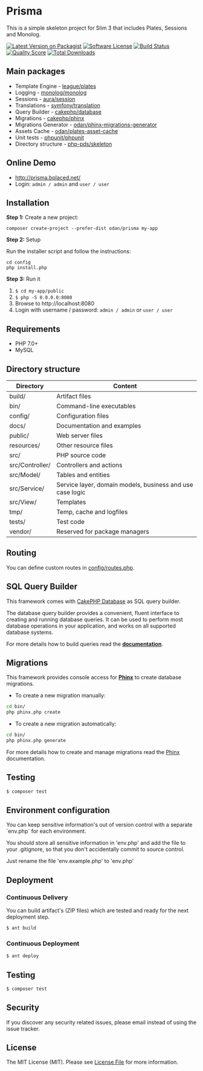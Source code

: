 # Prisma

This is a simple skeleton project for Slim 3 that includes Plates, Sessions and Monolog.

[![Latest Version on Packagist](https://img.shields.io/github/release/odan/prisma.svg)](https://github.com/odan/prisma/releases)
[![Software License](https://img.shields.io/badge/license-MIT-brightgreen.svg)](LICENSE.md)
[![Build Status](https://travis-ci.org/odan/prisma.svg?branch=master)](https://travis-ci.org/odan/prisma)
[![Quality Score](https://scrutinizer-ci.com/g/odan/prisma/badges/quality-score.png?b=master)](https://scrutinizer-ci.com/g/odan/prisma/?branch=master)
[![Total Downloads](https://img.shields.io/packagist/dt/odan/prisma.svg)](https://packagist.org/packages/odan/prisma)


## Main packages

* Template Engine - [league/plates](https://github.com/thephpleague/plates)
* Logging - [monolog/monolog](https://github.com/Seldaek/monolog) 
* Sessions - [aura/session](https://github.com/auraphp/Aura.Session)
* Translations - [symfony/translation](https://github.com/symfony/Translation)
* Query Builder - [cakephp/database](https://github.com/cakephp/database)
* Migrations - [cakephp/phinx](https://github.com/cakephp/phinx)
* Migrations Generator - [odan/phinx-migrations-generator](https://github.com/odan/phinx-migrations-generator)
* Assets Cache - [odan/plates-asset-cache](https://github.com/odan/plates-asset-cache)
* Unit tests - [phpunit/phpunit](https://github.com/sebastianbergmann/phpunit)
* Directory structure - [php-pds/skeleton](https://github.com/php-pds/skeleton)

## Online Demo

* http://prisma.bplaced.net/
* Login: `admin / admin` and `user / user`

## Installation

**Step 1:** Create a new project:

```shell
composer create-project --prefer-dist odan/prisma my-app
```

**Step 2:** Setup

Run the installer script and follow the instructions:

```shell
cd config
php install.php
```

**Step 3:** Run it<br>

1. `$ cd my-app/public`
2. `$ php -S 0.0.0.0:8080`
3. Browse to http://localhost:8080
4. Login with username / password: `admin / admin` or `user / user`

## Requirements

* PHP 7.0+
* MySQL

## Directory structure

| Directory  | Content |
|----------|-------------|
| build/ | Artifact files |
| bin/ | Command-line executables |
| config/ | Configuration files |
| docs/ | Documentation and examples |
| public/ | Web server files |
| resources/ | Other resource files |
| src/ | PHP source code |
| src/Controller/ | Controllers and actions |
| src/Model/ | Tables and entities |
| src/Service/ | Service layer, domain models, business and use case logic  |
| src/View/ | Templates |
| tmp/ | Temp, cache and logfiles |
| tests/ | Test code |
| vendor/ | Reserved for package managers |

## Routing

You can define custom routes in [config/routes.php](config/routes.php). 

## SQL Query Builder

This framework comes with [CakePHP Database](https://github.com/cakephp/database) as SQL query builder.

The database query builder provides a convenient, fluent interface to creating and running database queries. It can be used to perform most database operations in your application, and works on all supported database systems.

For more details how to build queries read the **[documentation](http://book.cakephp.org/3.0/en/orm/query-builder.html)**.

## Migrations

This framework provides console access for **[Phinx](https://phinx.org/)** to create database migrations. 

* To create a new migration manually:

```bash
cd bin/
php phinx.php create
```

* To create a new migration automatically:

```bash
cd bin/
php phinx.php generate
```

For more details how to create and manage migrations read the [Phinx](http://docs.phinx.org/en/latest/) documentation.

## Testing

``` bash
$ composer test
```

## Environment configuration

You can keep sensitive information's out of version control with a separate ´env.php´ for each environment.

You should store all sensitive information in 'env.php' and add the file to your .gitignore, so that you don't accidentally commit to source control.

Just rename the file 'env.example.php' to 'env.php'

## Deployment

### Continuous Delivery

You can build artifact's (ZIP files) which are tested and ready for the next deployment step.

``` bash
$ ant build
```

### Continuous Deployment

``` bash
$ ant deploy
```

## Testing

``` bash
$ composer test
```

## Security

If you discover any security related issues, please email instead of using the issue tracker.

## License

The MIT License (MIT). Please see [License File](LICENSE.md) for more information.


[PSR-1]: https://github.com/php-fig/fig-standards/blob/master/accepted/PSR-1-basic-coding-standard.md
[PSR-2]: https://github.com/php-fig/fig-standards/blob/master/accepted/PSR-2-coding-style-guide.md
[PSR-4]: https://github.com/php-fig/fig-standards/blob/master/accepted/PSR-4-autoloader.md
[Composer]: http://getcomposer.org/
[PHPUnit]: http://phpunit.de/
